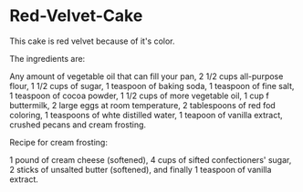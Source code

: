 # Red-Velvet-Cake

This cake is red velvet because of it's color.


The ingredients are:

Any amount of vegetable oil that can fill your pan, 2 1/2 cups all-purpose flour, 1 1/2 cups of sugar, 1 teaspoon of baking soda, 1 teaspoon of fine salt, 1 teaspoon of cocoa powder, 1 1/2 cups of more vegetable oil, 1 cup f buttermilk, 2 large eggs at room temperature, 2 tablespoons of red fod coloring, 1 teaspoons of whte distilled water, 1 teapoon of vanilla extract, crushed pecans and cream frosting.

Recipe for cream frosting:

1 pound of cream cheese (softened), 4 cups of sifted confectioners' sugar, 2 sticks of unsalted butter (softened), and finally 1 teaspoon of vanilla extract.
